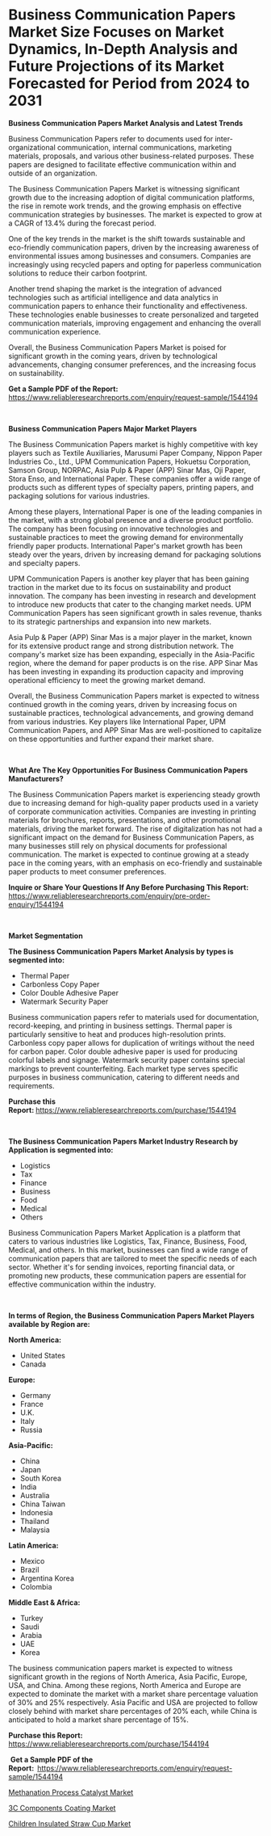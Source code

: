 <p><h1>Business Communication Papers Market Size Focuses on Market Dynamics, In-Depth Analysis and Future Projections of its Market Forecasted for Period from 2024 to 2031</h1></p><p><strong>Business Communication Papers Market Analysis and Latest Trends</strong></p>
<p><p>Business Communication Papers refer to documents used for inter-organizational communication, internal communications, marketing materials, proposals, and various other business-related purposes. These papers are designed to facilitate effective communication within and outside of an organization.</p><p>The Business Communication Papers Market is witnessing significant growth due to the increasing adoption of digital communication platforms, the rise in remote work trends, and the growing emphasis on effective communication strategies by businesses. The market is expected to grow at a CAGR of 13.4% during the forecast period.</p><p>One of the key trends in the market is the shift towards sustainable and eco-friendly communication papers, driven by the increasing awareness of environmental issues among businesses and consumers. Companies are increasingly using recycled papers and opting for paperless communication solutions to reduce their carbon footprint.</p><p>Another trend shaping the market is the integration of advanced technologies such as artificial intelligence and data analytics in communication papers to enhance their functionality and effectiveness. These technologies enable businesses to create personalized and targeted communication materials, improving engagement and enhancing the overall communication experience.</p><p>Overall, the Business Communication Papers Market is poised for significant growth in the coming years, driven by technological advancements, changing consumer preferences, and the increasing focus on sustainability.</p></p>
<p><strong>Get a Sample PDF of the Report:&nbsp;</strong> <a href="https://www.reliableresearchreports.com/enquiry/request-sample/1544194">https://www.reliableresearchreports.com/enquiry/request-sample/1544194</a></p>
<p>&nbsp;</p>
<p><strong>Business Communication Papers Major Market Players</strong></p>
<p><p>The Business Communication Papers market is highly competitive with key players such as Textile Auxiliaries, Marusumi Paper Company, Nippon Paper Industries Co., Ltd., UPM Communication Papers, Hokuetsu Corporation, Samson Group, NORPAC, Asia Pulp & Paper (APP) Sinar Mas, Oji Paper, Stora Enso, and International Paper. These companies offer a wide range of products such as different types of specialty papers, printing papers, and packaging solutions for various industries.</p><p>Among these players, International Paper is one of the leading companies in the market, with a strong global presence and a diverse product portfolio. The company has been focusing on innovative technologies and sustainable practices to meet the growing demand for environmentally friendly paper products. International Paper's market growth has been steady over the years, driven by increasing demand for packaging solutions and specialty papers.</p><p>UPM Communication Papers is another key player that has been gaining traction in the market due to its focus on sustainability and product innovation. The company has been investing in research and development to introduce new products that cater to the changing market needs. UPM Communication Papers has seen significant growth in sales revenue, thanks to its strategic partnerships and expansion into new markets.</p><p>Asia Pulp & Paper (APP) Sinar Mas is a major player in the market, known for its extensive product range and strong distribution network. The company's market size has been expanding, especially in the Asia-Pacific region, where the demand for paper products is on the rise. APP Sinar Mas has been investing in expanding its production capacity and improving operational efficiency to meet the growing market demand.</p><p>Overall, the Business Communication Papers market is expected to witness continued growth in the coming years, driven by increasing focus on sustainable practices, technological advancements, and growing demand from various industries. Key players like International Paper, UPM Communication Papers, and APP Sinar Mas are well-positioned to capitalize on these opportunities and further expand their market share.</p></p>
<p>&nbsp;</p>
<p><strong>What Are The Key Opportunities For Business Communication Papers Manufacturers?</strong></p>
<p><p>The Business Communication Papers market is experiencing steady growth due to increasing demand for high-quality paper products used in a variety of corporate communication activities. Companies are investing in printing materials for brochures, reports, presentations, and other promotional materials, driving the market forward. The rise of digitalization has not had a significant impact on the demand for Business Communication Papers, as many businesses still rely on physical documents for professional communication. The market is expected to continue growing at a steady pace in the coming years, with an emphasis on eco-friendly and sustainable paper products to meet consumer preferences.</p></p>
<p><strong>Inquire or Share Your Questions If Any Before Purchasing This Report:</strong> <a href="https://www.reliableresearchreports.com/enquiry/pre-order-enquiry/1544194">https://www.reliableresearchreports.com/enquiry/pre-order-enquiry/1544194</a></p>
<p>&nbsp;</p>
<p><strong>Market Segmentation</strong></p>
<p><strong>The Business Communication Papers Market Analysis by types is segmented into:</strong></p>
<p><ul><li>Thermal Paper</li><li>Carbonless Copy Paper</li><li>Color Double Adhesive Paper</li><li>Watermark Security Paper</li></ul></p>
<p><p>Business communication papers refer to materials used for documentation, record-keeping, and printing in business settings. Thermal paper is particularly sensitive to heat and produces high-resolution prints. Carbonless copy paper allows for duplication of writings without the need for carbon paper. Color double adhesive paper is used for producing colorful labels and signage. Watermark security paper contains special markings to prevent counterfeiting. Each market type serves specific purposes in business communication, catering to different needs and requirements.</p></p>
<p><strong>Purchase this Report:&nbsp;</strong><a href="https://www.reliableresearchreports.com/purchase/1544194">https://www.reliableresearchreports.com/purchase/1544194</a></p>
<p>&nbsp;</p>
<p><strong>The Business Communication Papers Market Industry Research by Application is segmented into:</strong></p>
<p><ul><li>Logistics</li><li>Tax</li><li>Finance</li><li>Business</li><li>Food</li><li>Medical</li><li>Others</li></ul></p>
<p><p>Business Communication Papers Market Application is a platform that caters to various industries like Logistics, Tax, Finance, Business, Food, Medical, and others. In this market, businesses can find a wide range of communication papers that are tailored to meet the specific needs of each sector. Whether it's for sending invoices, reporting financial data, or promoting new products, these communication papers are essential for effective communication within the industry.</p></p>
<p>&nbsp;</p>
<p><strong>In terms of Region, the Business Communication Papers Market Players available by Region are:</strong></p>
<p>
    <p> <strong> North America: </strong>
        <ul>
            <li>United States</li>
            <li>Canada</li>
        </ul>
        </p> 
    <p> <strong> Europe: </strong>
        <ul>
            <li>Germany</li>
            <li>France</li>
            <li>U.K.</li>
            <li>Italy</li>
            <li>Russia</li>
        </ul>
        </p> 
    <p> <strong> Asia-Pacific: </strong>
        <ul>
            <li>China</li>
            <li>Japan</li>
            <li>South Korea</li>
            <li>India</li>
            <li>Australia</li>
            <li>China Taiwan</li>
            <li>Indonesia</li>
            <li>Thailand</li>
            <li>Malaysia</li>
        </ul>
        </p> 
    <p> <strong> Latin America: </strong>
        <ul>
            <li>Mexico</li>
            <li>Brazil</li>
            <li>Argentina Korea</li>
            <li>Colombia</li>
        </ul>
        </p> 
    <p> <strong> Middle East & Africa: </strong>
        <ul>
            <li>Turkey</li>
            <li>Saudi</li>
            <li>Arabia</li>
            <li>UAE</li>
            <li>Korea</li>
        </ul>
    </p>
    </p>
<p><p>The business communication papers market is expected to witness significant growth in the regions of North America, Asia Pacific, Europe, USA, and China. Among these regions, North America and Europe are expected to dominate the market with a market share percentage valuation of 30% and 25% respectively. Asia Pacific and USA are projected to follow closely behind with market share percentages of 20% each, while China is anticipated to hold a market share percentage of 15%.</p></p>
<p><strong>Purchase this Report: </strong><a href="https://www.reliableresearchreports.com/purchase/1544194">https://www.reliableresearchreports.com/purchase/1544194</a></p>
<p>&nbsp;<strong>Get a Sample PDF of the Report:&nbsp;&nbsp;</strong><a href="https://www.reliableresearchreports.com/enquiry/request-sample/1544194">https://www.reliableresearchreports.com/enquiry/request-sample/1544194</a></p>
<p><strong></strong></p>
<p><p><a href="https://view.publitas.com/reportprime-1/methanation-process-catalyst-market-size-focuses-on-market-dynamics-in-depth-analysis-and-future-projections-of-its-market-forecasted-for-period-from-2023-to-2030/">Methanation Process Catalyst Market</a></p><p><a href="https://view.publitas.com/reportprime-1/3c-components-coating-market-size-evaluating-its-market-trends-growth-and-projections-2023-2030/">3C Components Coating Market</a></p><p><a href="https://view.publitas.com/reportprime-1/children-insulated-straw-cup-market-analysis-and-market-size-global-industry-overview-market-segmentation-and-forecast-2023-to-2030/">Children Insulated Straw Cup Market</a></p></p>
